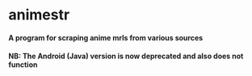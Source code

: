 # animestr
#### A program for scraping anime mrls from various sources
#### NB: The Android (Java) version is now deprecated and also does not function
